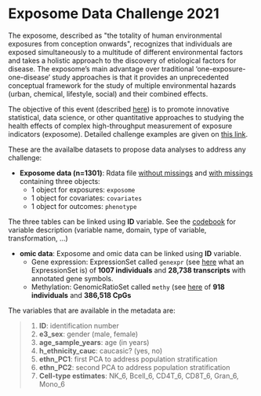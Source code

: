 # Exposome Data Challenge 2021

The exposome, described as "the totality of human environmental exposures from conception onwards", recognizes that individuals are exposed simultaneously to a multitude of different environmental factors and takes a holistic approach to the discovery of etiological factors for disease. The exposome’s main advantage over traditional ‘one-exposure-one-disease’ study approaches is that it provides an unprecedented conceptual framework for the study of multiple environmental hazards (urban, chemical, lifestyle, social) and their combined effects.

The objective of this event (described [here](https://www.isglobal.org/-/exposome-data-analysis-challenge)) is to promote innovative statistical, data science, or other quantitative approaches to studying the health effects of complex high-throughput measurement of exposure indicators (exposome). Detailed challenge examples are given on [this link](https://docs.google.com/document/d/1ul3v-sIniLuTjFB1F1CrFQIX8mrEXVnvSzOF7BCOnpQ/edit). 

These are the availalbe datasets to propose data analyses to address any challenge:

- **Exposome data (n=1301)**:  Rdata file [without missings](https://github.com/isglobal-brge/brgedata/blob/master/data/ExposomeDataChallenge2021/exposome.RData) and [with missings](https://github.com/isglobal-brge/brgedata/blob/master/data/ExposomeDataChallenge2021/exposome_NA.RData) containing three objects:
     - 1 object for exposures: `exposome`
     - 1 object for covariates: `covariates`
     - 1 object for outcomes: `phenotype`

The three tables can be linked using **ID** variable. See the [codebook](https://github.com/isglobal-brge/brgedata/blob/master/data/ExposomeDataChallenge2021/codebook.xlsx) for variable description (variable name, domain, type of variable, transformation, ...)


- **omic data**: Exposome and omic data can be linked using **ID** variable. 
     - Gene expression: ExpressionSet called `genexpr`  (see [here](https://isglobal-brge.github.io/Master_Bioinformatics/bioconductor.html#expressionset) what an ExpressionSet is) of **1007 individuals** and **28,738 transcripts** with annotated gene symbols. 
     - Methylation: GenomicRatioSet called `methy` (see [here](https://www.rdocumentation.org/packages/minfi/versions/1.18.4/topics/GenomicRatioSet-class) of **918 individuals** and **386,518 CpGs**

The variables that are available in the metadata are:
> 1. **ID**: identification number
> 2. **e3_sex**: gender (male, female)
> 3. **age_sample_years**: age (in years)
> 4. **h_ethnicity_cauc**: caucasic? (yes, no)
> 5. **ethn_PC1**: first PCA to address population stratification
> 6. **ethn_PC2**: second PCA to address population stratification
> 7. **Cell-type estimates**: NK_6, Bcell_6, CD4T_6, CD8T_6, Gran_6, Mono_6
